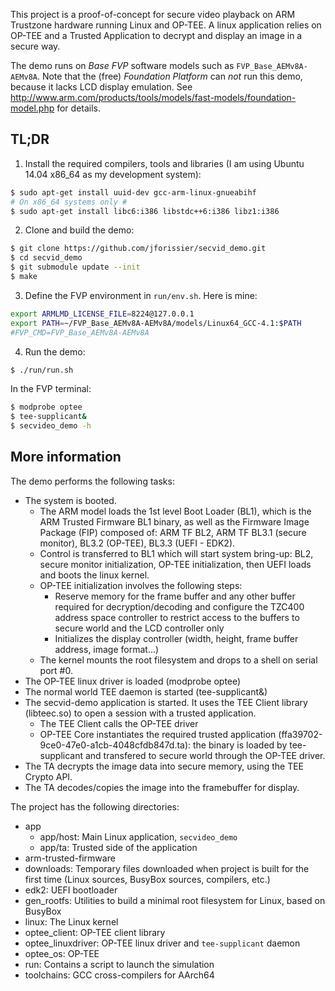 This project is a proof-of-concept for secure video playback on
ARM Trustzone hardware running Linux and OP-TEE. A linux application relies
on OP-TEE and a Trusted Application to decrypt and display an image in a
secure way.

The demo runs on *Base FVP* software models such as
`FVP_Base_AEMv8A-AEMv8A`. Note that the (free) *Foundation Platform* can
*not* run this demo, because it lacks LCD display emulation. See
http://www.arm.com/products/tools/models/fast-models/foundation-model.php for
details.

## TL;DR

1. Install the required compilers, tools and libraries (I am using Ubuntu 14.04
x86_64 as my development system):
```sh
$ sudo apt-get install uuid-dev gcc-arm-linux-gnueabihf
# On x86_64 systems only #
$ sudo apt-get install libc6:i386 libstdc++6:i386 libz1:i386
```

2. Clone and build the demo:
```sh
$ git clone https://github.com/jforissier/secvid_demo.git
$ cd secvid_demo
$ git submodule update --init
$ make
```

3. Define the FVP environment in `run/env.sh`. Here is mine:
```sh
export ARMLMD_LICENSE_FILE=8224@127.0.0.1
export PATH=~/FVP_Base_AEMv8A-AEMv8A/models/Linux64_GCC-4.1:$PATH
#FVP_CMD=FVP_Base_AEMv8A-AEMv8A
```

4. Run the demo:
```sh
$ ./run/run.sh
```
In the FVP terminal:
```sh
$ modprobe optee
$ tee-supplicant&
$ secvideo_demo -h
```

## More information

The demo performs the following tasks:

- The system is booted.
  * The ARM model loads the 1st level Boot Loader (BL1), which is the ARM
    Trusted Firmware BL1 binary, as well as the Firmware Image Package
    (FIP) composed of: ARM TF BL2, ARM TF BL3.1 (secure monitor), BL3.2
    (OP-TEE), BL3.3 (UEFI - EDK2).
  * Control is transferred to BL1 which will start system bring-up: BL2,
    secure monitor initialization, OP-TEE initialization, then UEFI loads
    and boots the linux kernel.
  * OP-TEE initialization involves the following steps:
    - Reserve memory for the frame buffer and any other buffer required
      for decryption/decoding and configure the TZC400 address space
      controller to restrict access to the buffers to secure world and the
      LCD controller only
    - Initializes the display controller (width, height, frame buffer
      address, image format...)
  * The kernel mounts the root filesystem and drops to a shell on serial
    port #0.
- The OP-TEE linux driver is loaded (modprobe optee)
- The normal world TEE daemon is started (tee-supplicant&)
- The secvid-demo application is started. It uses the TEE Client library
  (libteec.so) to open a session with a trusted application.
  * The TEE Client calls the OP-TEE driver
  * OP-TEE Core instantiates the required trusted application
    (ffa39702-9ce0-47e0-a1cb-4048cfdb847d.ta): the binary is loaded by
    tee-supplicant and transfered to secure world through the OP-TEE driver.
- The TA decrypts the image data into secure memory, using the TEE Crypto
  API.
- The TA decodes/copies the image into the framebuffer for display.

The project has the following directories:

  - app
    - app/host: Main Linux application, `secvideo_demo`
    - app/ta: Trusted side of the application
  - arm-trusted-firmware
  - downloads: Temporary files downloaded when project is built for the first
  time (Linux sources, BusyBox sources, compilers, etc.)
  - edk2: UEFI bootloader
  - gen_rootfs: Utilities to build a minimal root filesystem for Linux, based on BusyBox
  - linux: The Linux kernel
  - optee_client: OP-TEE client library
  - optee_linuxdriver: OP-TEE linux driver and `tee-supplicant` daemon
  - optee_os: OP-TEE
  - run: Contains a script to launch the simulation
  - toolchains: GCC cross-compilers for AArch64

